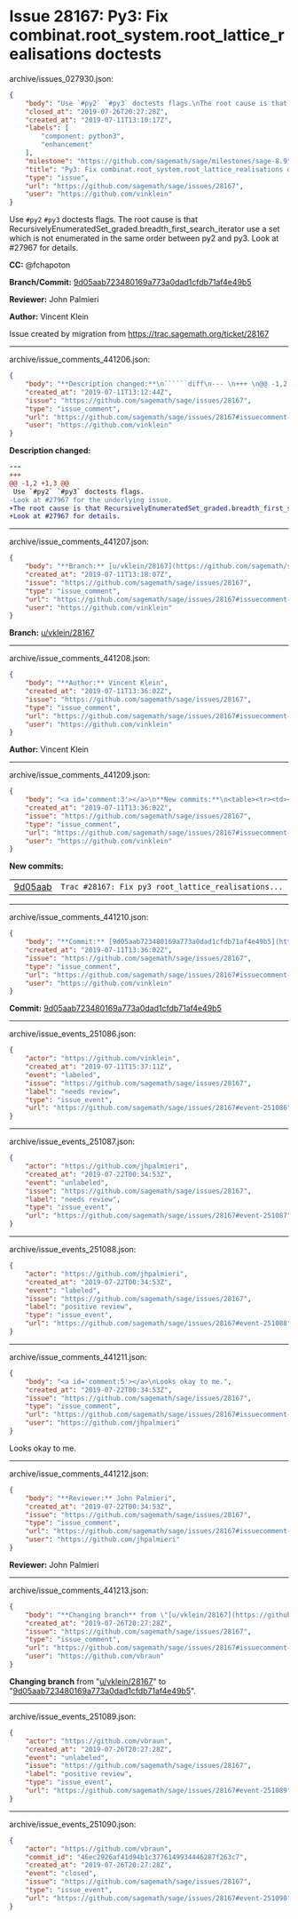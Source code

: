 # Issue 28167: Py3: Fix combinat.root_system.root_lattice_realisations doctests

archive/issues_027930.json:
```json
{
    "body": "Use `#py2` `#py3` doctests flags.\nThe root cause is that RecursivelyEnumeratedSet_graded.breadth_first_search_iterator use a set which is not enumerated in the same order between py2 and py3.\nLook at #27967 for details.\n\n**CC:**  @fchapoton\n\n**Branch/Commit:** [9d05aab723480169a773a0dad1cfdb71af4e49b5](https://github.com/sagemath/sagetrac-mirror/commit/9d05aab723480169a773a0dad1cfdb71af4e49b5)\n\n**Reviewer:** John Palmieri\n\n**Author:** Vincent Klein\n\nIssue created by migration from https://trac.sagemath.org/ticket/28167\n\n",
    "closed_at": "2019-07-26T20:27:28Z",
    "created_at": "2019-07-11T13:10:17Z",
    "labels": [
        "component: python3",
        "enhancement"
    ],
    "milestone": "https://github.com/sagemath/sage/milestones/sage-8.9",
    "title": "Py3: Fix combinat.root_system.root_lattice_realisations doctests",
    "type": "issue",
    "url": "https://github.com/sagemath/sage/issues/28167",
    "user": "https://github.com/vinklein"
}
```
Use `#py2` `#py3` doctests flags.
The root cause is that RecursivelyEnumeratedSet_graded.breadth_first_search_iterator use a set which is not enumerated in the same order between py2 and py3.
Look at #27967 for details.

**CC:**  @fchapoton

**Branch/Commit:** [9d05aab723480169a773a0dad1cfdb71af4e49b5](https://github.com/sagemath/sagetrac-mirror/commit/9d05aab723480169a773a0dad1cfdb71af4e49b5)

**Reviewer:** John Palmieri

**Author:** Vincent Klein

Issue created by migration from https://trac.sagemath.org/ticket/28167





---

archive/issue_comments_441206.json:
```json
{
    "body": "**Description changed:**\n``````diff\n--- \n+++ \n@@ -1,2 +1,3 @@\n Use `#py2` `#py3` doctests flags.\n-Look at #27967 for the underlying issue.\n+The root cause is that RecursivelyEnumeratedSet_graded.breadth_first_search_iterator use a set which is not enumerated in the same order between py2 and py3.\n+Look at #27967 for details.\n``````\n",
    "created_at": "2019-07-11T13:12:44Z",
    "issue": "https://github.com/sagemath/sage/issues/28167",
    "type": "issue_comment",
    "url": "https://github.com/sagemath/sage/issues/28167#issuecomment-441206",
    "user": "https://github.com/vinklein"
}
```

**Description changed:**
``````diff
--- 
+++ 
@@ -1,2 +1,3 @@
 Use `#py2` `#py3` doctests flags.
-Look at #27967 for the underlying issue.
+The root cause is that RecursivelyEnumeratedSet_graded.breadth_first_search_iterator use a set which is not enumerated in the same order between py2 and py3.
+Look at #27967 for details.
``````




---

archive/issue_comments_441207.json:
```json
{
    "body": "**Branch:** [u/vklein/28167](https://github.com/sagemath/sagetrac-mirror/tree/u/vklein/28167)",
    "created_at": "2019-07-11T13:18:07Z",
    "issue": "https://github.com/sagemath/sage/issues/28167",
    "type": "issue_comment",
    "url": "https://github.com/sagemath/sage/issues/28167#issuecomment-441207",
    "user": "https://github.com/vinklein"
}
```

**Branch:** [u/vklein/28167](https://github.com/sagemath/sagetrac-mirror/tree/u/vklein/28167)



---

archive/issue_comments_441208.json:
```json
{
    "body": "**Author:** Vincent Klein",
    "created_at": "2019-07-11T13:36:02Z",
    "issue": "https://github.com/sagemath/sage/issues/28167",
    "type": "issue_comment",
    "url": "https://github.com/sagemath/sage/issues/28167#issuecomment-441208",
    "user": "https://github.com/vinklein"
}
```

**Author:** Vincent Klein



---

archive/issue_comments_441209.json:
```json
{
    "body": "<a id='comment:3'></a>\n**New commits:**\n<table><tr><td><a href=\"https://github.com/sagemath/sagetrac-mirror/commit/9d05aab723480169a773a0dad1cfdb71af4e49b5\">9d05aab</a></td><td><code>Trac #28167: Fix py3 root_lattice_realisations...</code></td></tr></table>\n",
    "created_at": "2019-07-11T13:36:02Z",
    "issue": "https://github.com/sagemath/sage/issues/28167",
    "type": "issue_comment",
    "url": "https://github.com/sagemath/sage/issues/28167#issuecomment-441209",
    "user": "https://github.com/vinklein"
}
```

<a id='comment:3'></a>
**New commits:**
<table><tr><td><a href="https://github.com/sagemath/sagetrac-mirror/commit/9d05aab723480169a773a0dad1cfdb71af4e49b5">9d05aab</a></td><td><code>Trac #28167: Fix py3 root_lattice_realisations...</code></td></tr></table>




---

archive/issue_comments_441210.json:
```json
{
    "body": "**Commit:** [9d05aab723480169a773a0dad1cfdb71af4e49b5](https://github.com/sagemath/sagetrac-mirror/commit/9d05aab723480169a773a0dad1cfdb71af4e49b5)",
    "created_at": "2019-07-11T13:36:02Z",
    "issue": "https://github.com/sagemath/sage/issues/28167",
    "type": "issue_comment",
    "url": "https://github.com/sagemath/sage/issues/28167#issuecomment-441210",
    "user": "https://github.com/vinklein"
}
```

**Commit:** [9d05aab723480169a773a0dad1cfdb71af4e49b5](https://github.com/sagemath/sagetrac-mirror/commit/9d05aab723480169a773a0dad1cfdb71af4e49b5)



---

archive/issue_events_251086.json:
```json
{
    "actor": "https://github.com/vinklein",
    "created_at": "2019-07-11T15:37:11Z",
    "event": "labeled",
    "issue": "https://github.com/sagemath/sage/issues/28167",
    "label": "needs review",
    "type": "issue_event",
    "url": "https://github.com/sagemath/sage/issues/28167#event-251086"
}
```



---

archive/issue_events_251087.json:
```json
{
    "actor": "https://github.com/jhpalmieri",
    "created_at": "2019-07-22T00:34:53Z",
    "event": "unlabeled",
    "issue": "https://github.com/sagemath/sage/issues/28167",
    "label": "needs review",
    "type": "issue_event",
    "url": "https://github.com/sagemath/sage/issues/28167#event-251087"
}
```



---

archive/issue_events_251088.json:
```json
{
    "actor": "https://github.com/jhpalmieri",
    "created_at": "2019-07-22T00:34:53Z",
    "event": "labeled",
    "issue": "https://github.com/sagemath/sage/issues/28167",
    "label": "positive review",
    "type": "issue_event",
    "url": "https://github.com/sagemath/sage/issues/28167#event-251088"
}
```



---

archive/issue_comments_441211.json:
```json
{
    "body": "<a id='comment:5'></a>\nLooks okay to me.",
    "created_at": "2019-07-22T00:34:53Z",
    "issue": "https://github.com/sagemath/sage/issues/28167",
    "type": "issue_comment",
    "url": "https://github.com/sagemath/sage/issues/28167#issuecomment-441211",
    "user": "https://github.com/jhpalmieri"
}
```

<a id='comment:5'></a>
Looks okay to me.



---

archive/issue_comments_441212.json:
```json
{
    "body": "**Reviewer:** John Palmieri",
    "created_at": "2019-07-22T00:34:53Z",
    "issue": "https://github.com/sagemath/sage/issues/28167",
    "type": "issue_comment",
    "url": "https://github.com/sagemath/sage/issues/28167#issuecomment-441212",
    "user": "https://github.com/jhpalmieri"
}
```

**Reviewer:** John Palmieri



---

archive/issue_comments_441213.json:
```json
{
    "body": "**Changing branch** from \"[u/vklein/28167](https://github.com/sagemath/sagetrac-mirror/tree/u/vklein/28167)\" to \"[9d05aab723480169a773a0dad1cfdb71af4e49b5](https://github.com/sagemath/sagetrac-mirror/commit/9d05aab723480169a773a0dad1cfdb71af4e49b5)\".",
    "created_at": "2019-07-26T20:27:28Z",
    "issue": "https://github.com/sagemath/sage/issues/28167",
    "type": "issue_comment",
    "url": "https://github.com/sagemath/sage/issues/28167#issuecomment-441213",
    "user": "https://github.com/vbraun"
}
```

**Changing branch** from "[u/vklein/28167](https://github.com/sagemath/sagetrac-mirror/tree/u/vklein/28167)" to "[9d05aab723480169a773a0dad1cfdb71af4e49b5](https://github.com/sagemath/sagetrac-mirror/commit/9d05aab723480169a773a0dad1cfdb71af4e49b5)".



---

archive/issue_events_251089.json:
```json
{
    "actor": "https://github.com/vbraun",
    "created_at": "2019-07-26T20:27:28Z",
    "event": "unlabeled",
    "issue": "https://github.com/sagemath/sage/issues/28167",
    "label": "positive review",
    "type": "issue_event",
    "url": "https://github.com/sagemath/sage/issues/28167#event-251089"
}
```



---

archive/issue_events_251090.json:
```json
{
    "actor": "https://github.com/vbraun",
    "commit_id": "46ec2926af41d94b1c3776149934446287f263c7",
    "created_at": "2019-07-26T20:27:28Z",
    "event": "closed",
    "issue": "https://github.com/sagemath/sage/issues/28167",
    "type": "issue_event",
    "url": "https://github.com/sagemath/sage/issues/28167#event-251090"
}
```
